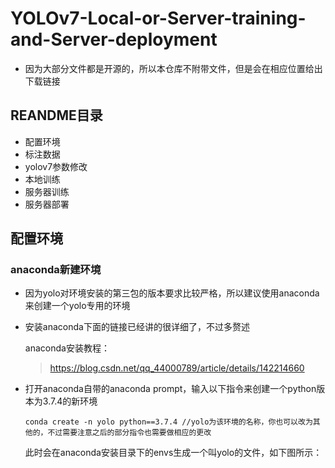 # YOLOv7-Local-or-Server-training-and-Server-deployment
* 因为大部分文件都是开源的，所以本仓库不附带文件，但是会在相应位置给出下载链接

## REANDME目录
* 配置环境
* 标注数据
* yolov7参数修改
* 本地训练
* 服务器训练
* 服务器部署

## 配置环境
### anaconda新建环境
* 因为yolo对环境安装的第三包的版本要求比较严格，所以建议使用anaconda来创建一个yolo专用的环境
* 安装anaconda下面的链接已经讲的很详细了，不过多赘述

  anaconda安装教程：
  >https://blog.csdn.net/qq_44000789/article/details/142214660
* 打开anaconda自带的anaconda prompt，输入以下指令来创建一个python版本为3.7.4的新环境
  ```
  conda create -n yolo python==3.7.4 //yolo为该环境的名称，你也可以改为其他的，不过需要注意之后的部分指令也需要做相应的更改
  ```
  此时会在anaconda安装目录下的envs生成一个叫yolo的文件，如下图所示：
  
